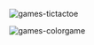 ![games-tictactoe](https://user-images.githubusercontent.com/60866363/113794751-22870400-9700-11eb-99a9-2094b4b5a9a5.gif)



 
![games-colorgame](https://user-images.githubusercontent.com/60866363/113795025-c2449200-9700-11eb-9232-1df29e417002.gif)


